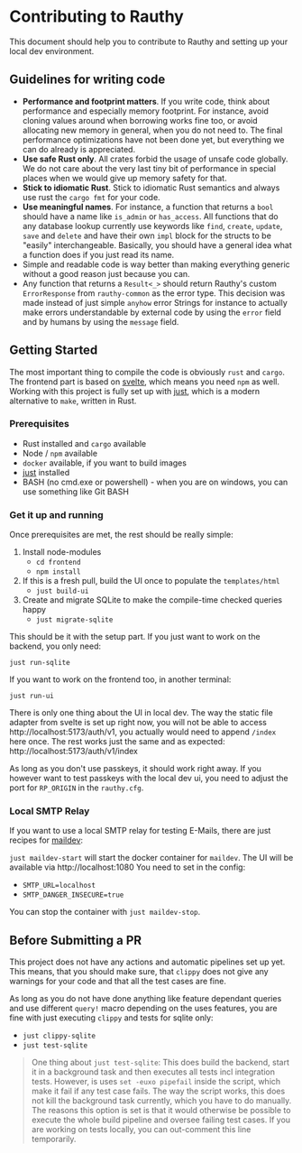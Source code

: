 # Contributing to Rauthy

This document should help you to contribute to Rauthy and setting up your local dev environment.

## Guidelines for writing code

- **Performance and footprint matters**. If you write code, think about performance and especially memory footprint.
For instance, avoid cloning values around when borrowing works fine too, or avoid allocating new memory in general,
when you do not need to. The final performance optimizations have not been done yet, but everything we can do already
is appreciated.
- **Use safe Rust only**. All crates forbid the usage of unsafe code globally. We do not care about the very last tiny
bit of performance in special places when we would give up memory safety for that.
- **Stick to idiomatic Rust**. Stick to idiomatic Rust semantics and always use rust the `cargo fmt` for your code.
- **Use meaningful names**. For instance, a function that returns a `bool` should have a name like `is_admin` or
`has_access`. All functions that do any database lookup currently use keywords like `find`, `create`, `update`, `save`
and `delete` and have their own `impl` block for the structs to be "easily" interchangeable. Basically, you should have
a general idea what a function does if you just read its name.
- Simple and readable code is way better than making everything generic without a good reason just because you can.
- Any function that returns a `Result<_>` should return Rauthy's custom `ErrorResponse` from `rauthy-common` as the
error type. This decision was made instead of just simple `anyhow` error Strings for instance to actually make
errors understandable by external code by using the `error` field and by humans by using the `message` field.

## Getting Started

The most important thing to compile the code is obviously `rust` and `cargo`. The frontend part is based on
[svelte](https://svelte.dev/), which means you need `npm` as well. Working with this project is fully set up with
[just](https://github.com/casey/just), which is a modern alternative to `make`, written in Rust.

### Prerequisites 

- Rust installed and `cargo` available
- Node / `npm` available
- `docker` available, if you want to build images
- [just](https://github.com/casey/just) installed
- BASH (no cmd.exe or powershell) - when you are on windows, you can use something like Git BASH

### Get it up and running

Once prerequisites are met, the rest should be really simple:

1. Install node-modules
    - `cd frontend`
    - `npm install`
2. If this is a fresh pull, build the UI once to populate the `templates/html`
    - `just build-ui`
3. Create and migrate SQLite to make the compile-time checked queries happy
    - `just migrate-sqlite`

This should be it with the setup part. If you just want to work on the backend, you only need:

`just run-sqlite`

If you want to work on the frontend too, in another terminal:

`just run-ui`

There is only one thing about the UI in local dev. The way the static file adapter from svelte is set up right now,
you will not be able to access http://localhost:5173/auth/v1, you actually would need to append `/index` here once.
The rest works just the same and as expected: http://localhost:5173/auth/v1/index

As long as you don't use passkeys, it should work right away. If you however want to test passkeys with the local
dev ui, you need to adjust the port for `RP_ORIGIN` in the `rauthy.cfg`.

### Local SMTP Relay

If you want to use a local SMTP relay for testing E-Mails, there are just recipes for [maildev](https://github.com/maildev/maildev):

`just maildev-start` will start the docker container for `maildev`. The UI will be available via http://localhost:1080
You need to set in the config:
- `SMTP_URL=localhost`
- `SMTP_DANGER_INSECURE=true`

You can stop the container with `just maildev-stop`.

## Before Submitting a PR

This project does not have any actions and automatic pipelines set up yet.  
This means, that you should make sure, that `clippy` does not give any warnings for your code and that all the test 
cases are fine.

As long as you do not have done anything like feature dependant queries and use different `query!` macro depending
on the uses features, you are fine with just executing `clippy` and tests for sqlite only:

- `just clippy-sqlite`
- `just test-sqlite`

> One thing about `just test-sqlite`: This does build the backend, start it in a background task and then executes
> all tests incl integration tests. However, is uses `set -euxo pipefail` inside the script, which make it fail if
> any test case fails. The way the script works, this does not kill the background task currently, which you have to do
> manually. The reasons this option is set is that it would otherwise be possible to execute the whole build pipeline
> and oversee failing test cases. If you are working on tests locally, you can out-comment this line temporarily.
